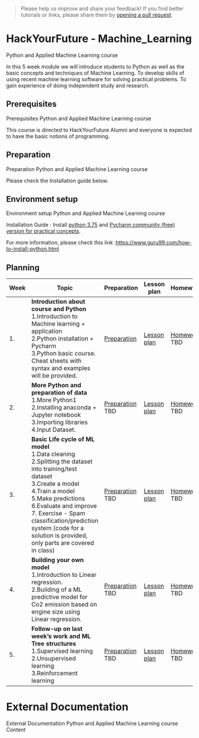 
> Please help us improve and share your feedback! If you find better tutorials
or links, please share them by [opening a pull request](https://github.com/HackYourFuture-CPH/Machine_Learning/pulls).

# HackYourFuture - Machine_Learning
Python and Applied Machine Learning course

In this 5 week module we will introduce students to Python as well as the basic concepts and techniques of Machine Learning. To develop skills of using recent machine learning software for solving practical problems. To gain experience of doing independent study and research.


## Prerequisites

Prerequisites Python and Applied Machine Learning course

This course is directed to HackYourFuture Alumni and everyone is expected to have the basic notions of programming.

## Preparation

Preparation Python and Applied Machine Learning course

Please check the Installation guide below. 

## Environment setup

Environment setup Python and Applied Machine Learning course

Installation Guide : Install [python 3.75](https://www.python.org/downloads/release/python-375/) and [Pycharm community (free) version for practical concepts](https://www.jetbrains.com/pycharm/download/). 

For more information, please check this link :https://www.guru99.com/how-to-install-python.html


## Planning
| Week | Topic                                                                                                             | Preparation                         | Lesson plan                         | Homework                      |
| ---- | ----------------------------------------------------------------------------------------------------------------- | ----------------------------------- | ----------------------------------- | ----------------------------- |
| 1.   | **Introduction about course and Python** <br>  1.Introduction to Machine learning + application <br> 2.Python installation + Pycharm <br>  3.Python basic course.  Cheat sheets with syntax and examples will be provided. | [Preparation](week1/preparation.md) | [Lesson plan](week1/lesson-plan.md) | [Homework](week1/homework.md) TBD |
| 2.   | **More Python and preparation of data** <br>  1.More Python1 <br> 2.Installing anaconda + Jupyter notebook <br> 3.Importing libraries <br> 4.Input Dataset. | [Preparation](week2/preparation.md) TBD | [Lesson plan](week2/lesson-plan.md) | [Homework](week2/homework.md) TBD |
| 3.   | **Basic Life cycle of ML model** <br> 1.Data cleaning <br> 2.Splitting the dataset into training/test dataset <br> 3.Create a model <br> 4.Train a model <br> 5.Make predictions <br> 6.Evaluate and improve <br> 7. Exercise - Spam classification/prediction system (code for a solution is provided, only parts are covered in class) <br> | [Preparation](week3/preparation.md) TBD | [Lesson plan](week3/lesson-plan.md) | [Homework](week3/homework.md) TBD |
| 4.   | **Building your own model** <br>  1.Introduction to Linear regression.  <br>  2.Building of a ML predictive model for Co2 emission based on engine size using Linear regression. <br> | [Preparation](week4/preparation.md) TBD | [Lesson plan](week4/lesson-plan.md) | [Homework](week4/homework.md) TBD |
| 5.   | **Follow-up on last week’s work and ML Tree structures** <br> 1.Supervised learning <br>  2.Unsupervised learning <br> 3.Reinforcement learning | [Preparation](week5/preparation.md) TBD | [Lesson plan](week4/lesson-plan.md) | [Homework](week4/homework.md) TBD |


# External Documentation 

External Documentation Python and Applied Machine Learning course
 Content

